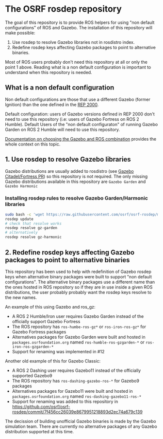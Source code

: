# The OSRF rosdep repository

The goal of this repository is to provide ROS helpers for using "non default configurations" of ROS and Gazebo. The installation of this repository will make possible:

 1. Use rosdep to resolve Gazebo libraries not in rosdistro index.
 1. Redefine rosdep keys affecting Gazebo packages to point to alternative binaries.

Most of ROS users probably don't need this repository at all or only the point 1 above. Reading what is a non default configuration is important to understand when this repository is needed.

## What is a non default configuration

Non default configurations are those that use a different Gazebo (former Ignition) than the one defined in the [REP 2000](https://www.ros.org/reps/rep-2000.html).

Default configuration: users of Gazebo versions defined in REP 2000 don't need to use this repository (i.e: users of Gazebo Fortress on ROS 2 Humble).
Default Users of the "non default configuraton" of running Gazebo Garden on ROS 2 Humble will need to use this repository.

[Documentation on choosing the Gazebo and ROS combination](https://gazebosim.org/docs/latest/ros_installation) provides the whole context on this topic.

## 1. Use rosdep to resolve Gazebo libraries

Gazebo distributions are usually added to rosdistro (see [Gazebo Citadel/Fortress PR](https://github.com/ros/rosdistro/pull/34177)) so this repository is not required.
The only missing Gazebo distributions available in this repository are `Gazebo Garden` and `Gazebo Harmonic`

### Installing rosdep rules to resolve Gazebo Garden/Harmonic libraries

```bash
sudo bash -c 'wget https://raw.githubusercontent.com/osrf/osrf-rosdep/master/gz/00-gazebo.list -O /etc/ros/rosdep/sources.list.d/00-gazebo.list'
rosdep update
# check that resolve works
rosdep resolve gz-garden
# alternatively
rosdep resolve gz-harmonic
```

## 2. Redefine rosdep keys affecting Gazebo packages to point to alternative binaries

This repository has been used to help with redefinition of Gazebo rosdep keys when alternative binary packages were built to support "non default configurations". The alternative binary packages use a different name than the ones hosted in ROS repository so if they are in use inside a given ROS distributions, the user probably probably want the rosdep keys resolve to the new names.

An example of this using Gazebo and ros_gz:
 * A ROS 2 Humble/Iron user requires Gazebo Garden instead of the officially support Gazebo Fortress
 * The ROS repository has `ros-humbe-ros-gz*` or `ros-iron-ros-gz*` for Gazebo Fortress packages
 * Alternatives packages for Gazebo Garden were built and hosted in `packages.osrfoundation.org` named `ros-humble-ros-gzgarden-*` or `ros-iron-ros-gzgarden-*`
 * Support for renaming was implemented in #12

Another old example of this for Gazebo Classic:
 * A ROS 2 Dashing user requires Gazebo11 instead of the officially supported Gazebo9
 * The ROS repository has `ros-dashing-gazebo-ros-*` for Gazebo9 packages
 * Alternatives packages for Gazebo11 were built and hosted in `packages.osrfoundation.org` named `ros-dashing-gazebo11-ros-*`
 * Support for renaming was added to this repository in https://github.com/osrf/osrf-rosdep/commit/7f456cc26039e8679951218893d2ec74a679c139

The decission of building unofficial Gazebo binaries is made by the Gazebo simulation team. There are currently no alternative packages of any Gazebo distribution supported at this time.
